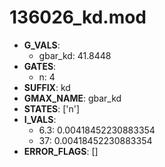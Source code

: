 # 136026_kd.mod

- **G_VALS**:
  - gbar_kd: 41.8448
- **GATES**:
  - n: 4
- **SUFFIX**: kd
- **GMAX_NAME**: gbar_kd
- **STATES**: ['n']
- **I_VALS**:
  - 6.3: 0.00418452230883354
  - 37: 0.00418452230883354
- **ERROR_FLAGS**: []
